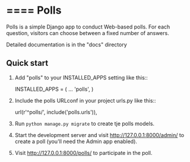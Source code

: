 ====
Polls
====

Polls is a simple Django app to conduct Web-based polls. For each
question, visitors can choose between a fixed number of answers.

Detailed documentation is in the "docs" directory

Quick start
-----------

1. 	Add "polls" to your INSTALLED_APPS setting like this::

	INSTALLED_APPS = (
		...
		'polls',
	)

2. 	Include the polls URLconf in your project urls.py like this::

	url(r'^polls/', include('polls.urls')),

3. 	Run `python manage.py migrate` to create tje polls models.

4. 	Start the development server and visit http://127.0.0.1:8000/admin/
	to create a poll (you'll need the Admin app enabled).

5. 	Visit http://127.0.0.1:8000/polls/ to participate in the poll.
